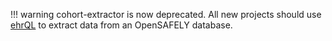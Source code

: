 !!! warning
    cohort-extractor is now deprecated.
    All new projects should use [ehrQL](/ehrql/) to extract data from an OpenSAFELY database.
